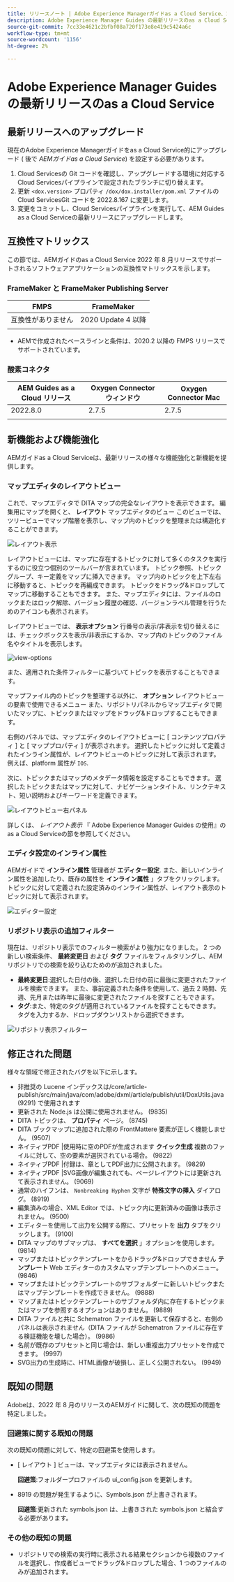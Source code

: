 ```yaml
---
title: リリースノート | Adobe Experience Managerガイドas a Cloud Service、2022 年 8 月リリース
description: Adobe Experience Manager Guides の最新リリースのas a Cloud Service
source-git-commit: 7cc33e4621c2bfbf08a720f173e8e419c5424a6c
workflow-type: tm+mt
source-wordcount: '1156'
ht-degree: 2%

---
```


# Adobe Experience Manager Guides の最新リリースのas a Cloud Service

## 最新リリースへのアップグレード

現在のAdobe Experience Managerガイドをas a Cloud Service的にアップグレード ( 後で *AEMガイドas a Cloud Service*) を設定する必要があります。
1. Cloud Servicesの Git コードを確認し、アップグレードする環境に対応するCloud Servicesパイプラインで設定されたブランチに切り替えます。
2. 更新 `<dox.version>` プロパティ `/dox/dox.installer/pom.xml` ファイルのCloud ServicesGit コードを 2022.8.167 に変更します。
3. 変更をコミットし、Cloud Servicesパイプラインを実行して、AEM Guides as a Cloud Serviceの最新リリースにアップグレードします。

## 互換性マトリックス

この節では、AEMガイドのas a Cloud Service 2022 年 8 月リリースでサポートされるソフトウェアアプリケーションの互換性マトリックスを示します。

### FrameMaker と FrameMaker Publishing Server

| FMPS | FrameMaker |
| --- | --- |
| 互換性がありません | 2020 Update 4 以降 |
|  |  |

* AEMで作成されたベースラインと条件は、2020.2 以降の FMPS リリースでサポートされています。

### 酸素コネクタ

| AEM Guides as a Cloud リリース | Oxygen Connector ウィンドウ | Oxygen Connector Mac |
| --- | --- | --- |
| 2022.8.0 | 2.7.5 | 2.7.5 |
|  |  |  |


## 新機能および機能強化

AEMガイドas a Cloud Serviceは、最新リリースの様々な機能強化と新機能を提供します。

### マップエディタのレイアウトビュー

これで、マップエディタで DITA マップの完全なレイアウトを表示できます。 編集用にマップを開くと、 **レイアウト** マップエディタのビュー このビューでは、ツリービューでマップ階層を表示し、マップ内のトピックを整理または構造化することができます。

![レイアウト表示](assets/layout-view-map.png)

レイアウトビューには、マップに存在するトピックに対して多くのタスクを実行するのに役立つ個別のツールバーが含まれています。
トピック参照、トピックグループ、キー定義をマップに挿入できます。 マップ内のトピックを上下左右に移動すると、トピックを再編成できます。 トピックをドラッグ&amp;ドロップしてマップに移動することもできます。 また、マップエディタには、ファイルのロックまたはロック解除、バージョン履歴の確認、バージョンラベル管理を行うためのアイコンも表示されます。


レイアウトビューでは、 **表示オプション** 行番号の表示/非表示を切り替えるには、チェックボックスを表示/非表示にするか、マップ内のトピックのファイル名やタイトルを表示します。


![view-options](assets/view-options.png)

また、適用された条件フィルターに基づいてトピックを表示することもできます。

マップファイル内のトピックを整理する以外に、 **オプション** レイアウトビューの要素で使用できるメニュー また、リポジトリパネルからマップエディタで開いたマップに、トピックまたはマップをドラッグ&amp;ドロップすることもできます。

右側のパネルでは、マップエディタのレイアウトビューに [ コンテンツプロパティ ] と [ マッププロパティ ] が表示されます。 選択したトピックに対して定義されたインライン属性が、レイアウトビューのトピックに対して表示されます。 例えば、platform 属性が `IOS`.

次に、トピックまたはマップのメタデータ情報を設定することもできます。 選択したトピックまたはマップに対して、ナビゲーションタイトル、リンクテキスト、短い説明およびキーワードを定義できます。

![レイアウトビュー右パネル](assets/layout-inline-attributes.png)

詳しくは、 *レイアウト表示* 『 Adobe Experience Manager Guides の使用』のas a Cloud Serviceの節を参照してください。

### エディタ設定のインライン属性

AEMガイドで **インライン属性** 管理者が **エディター設定**. また、新しいインライン属性を追加したり、既存の属性を **インライン属性** 」タブをクリックします。
トピックに対して定義された設定済みのインライン属性が、レイアウト表示のトピックに対して表示されます。

![エディター設定](assets/editor-settings-inline-attributes.png)


### リポジトリ表示の追加フィルター

現在は、リポジトリ表示でのフィルター検索がより強力になりました。 2 つの新しい検索条件、 **最終変更日** および **タグ** ファイルをフィルタリングし、AEMリポジトリでの検索を絞り込むためのが追加されました。
* **最終変更日**:選択した日付の後、選択した日付の前に最後に変更されたファイルを検索できます。 また、事前定義された条件を使用して、過去 2 時間、先週、先月または昨年に最後に変更されたファイルを探すこともできます。
* **タグ**:また、特定のタグが適用されているファイルを探すこともできます。 タグを入力するか、ドロップダウンリストから選択できます。

![リポジトリ表示フィルター](assets/repo-filter-search.png)


## 修正された問題

様々な領域で修正されたバグを以下に示します。

* 非推奨の Lucene インデックスは/core/article-publish/src/main/java/com/adobe/dxml/article/publish/util/DoxUtils.java (9291) で使用されます
* 更新された Node.js は公開に使用されません。 (9835)
* DITA トピックは、 **プロパティ** ページ。 (8745)
* DITA ブックマップに追加された際の FrontMattere 要素が正しく機能しません。 (9507)
* ネイティブPDF |使用時に空のPDFが生成されます **クイック生成** 複数のファイルに対して、空の要素が選択されている場合。 (9822)
* ネイティブPDF |付録は、章としてPDF出力に公開されます。 (9829)
* ネイティブPDF |SVG画像が編集されても、ページレイアウトには更新されて表示されません。 (9069)
* 通常のハイフンは、 `Nonbreaking Hyphen` 文字が **特殊文字の挿入** ダイアログ。 (8919)
* 編集済みの場合、XML Editor では、トピック内に更新済みの画像は表示されません。 (9500)
* エディターを使用して出力を公開する際に、プリセットを **出力** タブをクリックします。 (9100)
* DITA マップのサブマップは、 **すべてを選択** 」オプションを使用します。 (9814)
* マップまたはトピックテンプレートをからドラッグ&amp;ドロップできません **テンプレート** Web エディターのカスタムマップテンプレートへのメニュー。 (9846)
* マップまたはトピックテンプレートのサブフォルダーに新しいトピックまたはマップテンプレートを作成できません。 (9888)
* マップまたはトピックテンプレートのサブフォルダ内に存在するトピックまたはマップを参照するオプションはありません。 (9889)
* DITA ファイルと共に Schematron ファイルを更新して保存すると、右側のパネルは表示されません（DITA ファイルが Schematron ファイルに存在する検証機能を壊した場合）。 (9986)
* 名前が既存のプリセットと同じ場合は、新しい重複出力プリセットを作成できます。 (9997)
* SVG出力の生成時に、HTML画像が破損し、正しく公開されない。 (9949)


## 既知の問題

Adobeは、2022 年 8 月のリリースのAEMガイドに関して、次の既知の問題を特定しました。

### 回避策に関する既知の問題

次の既知の問題に対して、特定の回避策を使用します。

* [ レイアウト ] ビューは、マップエディタには表示されません。

   **回避策**:フォルダープロファイルの ui_config.json を更新します。

* 8919 の問題が発生するように、Symbols.json が上書きされます。

   **回避策**:更新された symbols.json は、上書きされた symbols.json と結合する必要があります。

### その他の既知の問題

* リポジトリでの検索の実行時に表示される結果セクションから複数のファイルを選択し、作成者ビューでドラッグ&amp;ドロップした場合、1 つのファイルのみが追加されます。
